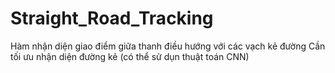 # Straight_Road_Tracking
Hàm nhận diện giao điểm giữa thanh điều hướng với các vạch kẻ đường
Cần tối ưu nhận diện đường kẻ (có thể sử dụn thuật toán CNN)
